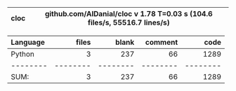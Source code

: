 cloc|github.com/AlDanial/cloc v 1.78  T=0.03 s (104.6 files/s, 55516.7 lines/s)
--- | ---

Language|files|blank|comment|code
:-------|-------:|-------:|-------:|-------:
Python|3|237|66|1289
--------|--------|--------|--------|--------
SUM:|3|237|66|1289

